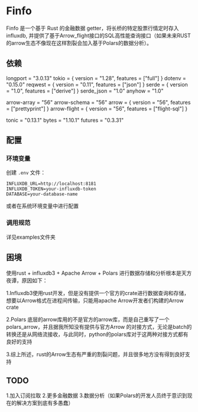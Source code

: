 # Finfo

Finfo 是一个基于 Rust 的金融数据 getter，将长桥的特定股票行情定时存入influxdb, 并提供了基于Arrow_flight接口的SQL高性能查询接口（如果未来RUST的arrow生态不像现在这样割裂会加入基于Polars的数据分析）。

## 依赖
longport = "3.0.13"
tokio = { version = "1.28", features = ["full"] }
dotenv = "0.15.0"
reqwest = { version = "0.11", features = ["json"] }
serde = { version = "1.0", features = ["derive"] }
serde_json = "1.0"
anyhow = "1.0"

arrow-array = "56" 
arrow-schema = "56"
arrow = { version = "56", features = ["prettyprint"] }
arrow-flight = { version = "56", features = ["flight-sql"] }

tonic = "0.13.1"
bytes = "1.10.1"
futures = "0.3.31"

## 配置

### 环境变量

创建 `.env` 文件：

```env
INFLUXDB_URL=http://localhost:8181
INFLUXDB_TOKEN=your-influxdb-token
DATABASE=your-database-name
```

或者在系统环境变量中进行配置

### 调用规范
详见examples文件夹

## 困境
使用rust + influxdb3 + Apache Arrow + Polars 进行数据存储和分析根本是天方夜谭，原因如下：

1.Influxdb3使用rust开发，但是没有提供一个官方的crate进行数据查询和存储，想要以Arrow格式在进程间传输，只能用apache Arrow开发者们构建的Arrow crate

2.Polars 底层的arrow库用的不是官方的arrow库，而是自己重写了一个polars_arrow，并且据我所知没有提供与官方Arrow 的对接方式，无论是batch的转换还是从网络流接收，与此同时，python的polars库对于这两种对接方式都有良好的支持

3.综上所述，rust的Arrow生态有严重的割裂问题，并且很多地方没有得到良好支持

## TODO
1.加入订阅拉取
2.更多金融数据
3.数据分析（如果Polars的开发人员终于意识到现在的解决方案到底有多愚蠢）